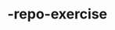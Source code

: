   # -repo-exercise   
  
      
   
     
     
    
         
        
               
   
    
           
    
     
    
   
  

